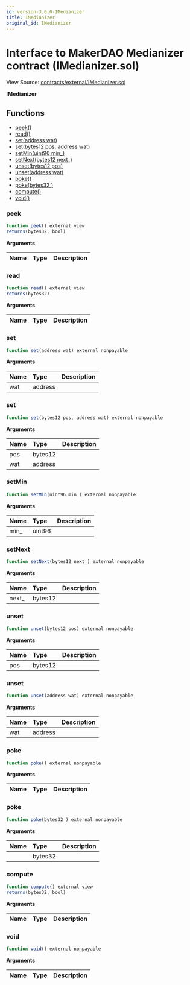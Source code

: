 ```yaml
---
id: version-3.0.0-IMedianizer
title: IMedianizer
original_id: IMedianizer
---
```


# Interface to MakerDAO Medianizer contract \(IMedianizer.sol\)

View Source: [contracts/external/IMedianizer.sol](https://github.com/PolymathNetwork/polymath-core/tree/096ba240a927c98e1f1a182d2efee7c4c4c1dfc5/contracts/external/IMedianizer.sol)

**IMedianizer**

## Functions

* [peek\(\)](imedianizer.md#peek)
* [read\(\)](imedianizer.md#read)
* [set\(address wat\)](imedianizer.md#set)
* [set\(bytes12 pos, address wat\)](imedianizer.md#set)
* [setMin\(uint96 min\_\)](imedianizer.md#setmin)
* [setNext\(bytes12 next\_\)](imedianizer.md#setnext)
* [unset\(bytes12 pos\)](imedianizer.md#unset)
* [unset\(address wat\)](imedianizer.md#unset)
* [poke\(\)](imedianizer.md#poke)
* [poke\(bytes32 \)](imedianizer.md#poke)
* [compute\(\)](imedianizer.md#compute)
* [void\(\)](imedianizer.md#void)

### peek

```javascript
function peek() external view
returns(bytes32, bool)
```

**Arguments**

| Name | Type | Description |
| :--- | :--- | :--- |


### read

```javascript
function read() external view
returns(bytes32)
```

**Arguments**

| Name | Type | Description |
| :--- | :--- | :--- |


### set

```javascript
function set(address wat) external nonpayable
```

**Arguments**

| Name | Type | Description |
| :--- | :--- | :--- |
| wat | address |  |

### set

```javascript
function set(bytes12 pos, address wat) external nonpayable
```

**Arguments**

| Name | Type | Description |
| :--- | :--- | :--- |
| pos | bytes12 |  |
| wat | address |  |

### setMin

```javascript
function setMin(uint96 min_) external nonpayable
```

**Arguments**

| Name | Type | Description |
| :--- | :--- | :--- |
| min\_ | uint96 |  |

### setNext

```javascript
function setNext(bytes12 next_) external nonpayable
```

**Arguments**

| Name | Type | Description |
| :--- | :--- | :--- |
| next\_ | bytes12 |  |

### unset

```javascript
function unset(bytes12 pos) external nonpayable
```

**Arguments**

| Name | Type | Description |
| :--- | :--- | :--- |
| pos | bytes12 |  |

### unset

```javascript
function unset(address wat) external nonpayable
```

**Arguments**

| Name | Type | Description |
| :--- | :--- | :--- |
| wat | address |  |

### poke

```javascript
function poke() external nonpayable
```

**Arguments**

| Name | Type | Description |
| :--- | :--- | :--- |


### poke

```javascript
function poke(bytes32 ) external nonpayable
```

**Arguments**

| Name | Type | Description |
| :--- | :--- | :--- |
|  | bytes32 |  |

### compute

```javascript
function compute() external view
returns(bytes32, bool)
```

**Arguments**

| Name | Type | Description |
| :--- | :--- | :--- |


### void

```javascript
function void() external nonpayable
```

**Arguments**

| Name | Type | Description |
| :--- | :--- | :--- |


